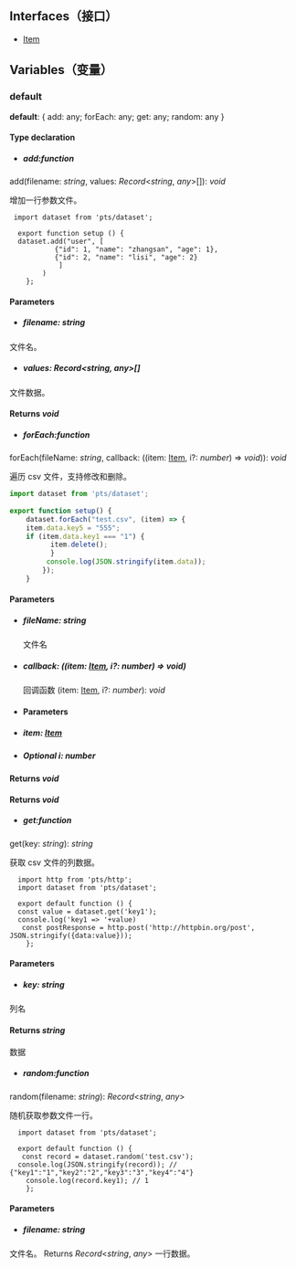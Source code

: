 
## Interfaces（接口）
- [Item](https://cloud.tencent.com/document/product/1484/75805)

## Variables（变量）
[](id:default)

### default
**default**:  { add: any; forEach: any; get: any; random: any }

#### Type declaration
- ##### add:function
add(filename: *string*, values: *Record*<*string*, *any*>[]): *void*


增加一行参数文件。


```
 import dataset from 'pts/dataset';
    
  export function setup () {
  dataset.add("user", [
           {"id": 1, "name": "zhangsan", "age": 1},
           {"id": 2, "name": "lisi", "age": 2}
            ]
        )
    };
```
 
#### Parameters
- ##### filename: *string*
文件名。

- ##### values: *Record*<*string*, *any*>[]
文件数据。

#### Returns *void*

- ##### forEach:function

forEach(fileName: *string*, callback: ((item: [Item](https://cloud.tencent.com/document/product/1484/75805), i?: *number*) => *void*)): *void*


遍历 csv 文件，支持修改和删除。

```js
import dataset from 'pts/dataset';
    
export function setup() {
    dataset.forEach("test.csv", (item) => {
    item.data.key5 = "555";
    if (item.data.key1 === "1") {
          item.delete();
          }
         console.log(JSON.stringify(item.data));
        });
    }
 ```

#### Parameters

- ##### fileName: *string*
  文件名

- ##### callback: ((item: [Item](https://cloud.tencent.com/document/product/1484/75805), i?: *number*) => *void*)
  回调函数
  (item: [Item](https://cloud.tencent.com/document/product/1484/75805), i?: *number*): *void*

- #### Parameters

 - ##### item: [Item](https://cloud.tencent.com/document/product/1484/75805)

  - ##### Optional i: *number*

#### Returns *void*

#### Returns *void*

- ##### get:function
get(key: *string*): *string*

获取 csv 文件的列数据。

```
  import http from 'pts/http';
  import dataset from 'pts/dataset';
    
  export default function () {
  const value = dataset.get('key1');
  console.log('key1 => '+value)
   const postResponse = http.post('http://httpbin.org/post', JSON.stringify({data:value}));
    };
```

#### Parameters
- ##### key: *string*
列名

#### Returns *string*
数据

- ##### random:function
random(filename: *string*): *Record*<*string*, *any*>


 随机获取参数文件一行。

```
  import dataset from 'pts/dataset';
    
  export default function () {
   const record = dataset.random('test.csv');
  console.log(JSON.stringify(record)); // {"key1":"1","key2":"2","key3":"3","key4":"4"}
    console.log(record.key1); // 1 
    };
 ```

#### Parameters
- ##### filename: *string*
文件名。
Returns *Record*<*string*, *any*>
 一行数据。
